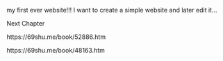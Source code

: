  my first ever website!!!
I want to create a simple website and later edit it... 





Next Chapter
<p>https://69shu.me/book/52886.htm</p>
<p>https://69shu.me/book/48163.htm</p>
